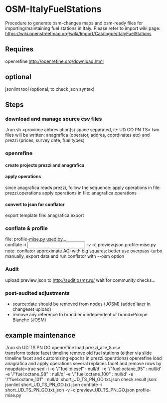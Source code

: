 # OSM-ItalyFuelStations
Procedure to generate osm-changes maps and osm-ready files for importing/maintaining fuel stations in Italy. Please refer to import wiki page: https://wiki.openstreetmap.org/wiki/Import/Catalogue/ItalyFuelStations
## Requires
openrefine http://openrefine.org/download.html

## optional
jsonlint tool (optional, to check json syntax)

## Steps
### download and manage source csv files
./run.sh <province abbreviation(s) space separated, ie: UD GO PN TS>
two files will be written: anagrafica (operator, addres, coordinates etc) and prezzi (prices, survey date, fuel types)

### openrefine
#### create projects prezzi and anagrafica
#### apply operations 
since anagrafica reads prezzi, follow the sequence:
apply operations in file: prezzi.operations
apply operations in file: anagrafica.operations
#### convert to json for conflator
export template
file: anagrafica.export          

### conflate & profile
file: profile-mise.py used by...    
conflate -i <input json file>  -v -c preview.json profile-mise.py   
note: conflator approximate AOI with big squares: better use overpass-turbo manually, export data and run conflator with --osm option

### Audit
upload preview.json to http://audit.osmz.ru/ 
wait for community checks...

### post-audited adjustments
- source:date should be removed from nodes (JOSM) (added later in changeset upload)
- remove any reference to brand:en=Independent or brand=Pompe Bianche (JOSM)


## example maintenance
./run.sh UD TS PN GO
openrefine load prezzi_alle_8.csv             
  transform todate 
  facet timeline
  remove old fuel stations (either via slide timeline facet and customizing epochs in prezzi.operationa)
openrefine load anagrafica and apply operations
  several replaces 
  facet and remove rows by noupdate=true
sed -i -e '/\"fuel:diesel\" : null/d'  -e '/\"fuel:octane_95\" : null/d' -e '/\"fuel:octane_98\" : null/d' -e '/\"fuel:octane_100\" : null/d' -e '/\"fuel:octane_101\" : null/d' short_UD_TS_PN_GO.txt.json
check result json: 
  jsonlint short_UD_TS_PN_GO.txt.json
conflate -i short_UD_TS_PN_GO.txt.json -v -c preview_UD_TS_PN_GO.json profile-mise.py

